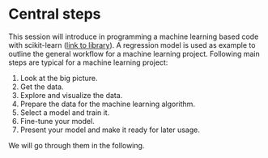 # Central steps

This session will introduce in programming a machine learning based code with scikit-learn (<a href="https://scikit-learn.org/stable/">link to library</a>).
A regression model is used as example to outline the general workflow for a machine learning project. 
Following main steps are typical for a machine learning project:
1. Look at the big picture.
2. Get the data.
3. Explore and visualize the data.
4. Prepare the data for the machine learning algorithm.
5. Select a model and train it.
6. Fine-tune your model.
7. Present your model and make it ready for later usage.
   
We will go through them in the following.
